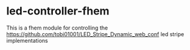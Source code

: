 # led-controller-fhem
This is a fhem module for controlling the https://github.com/tobi01001/LED_Stripe_Dynamic_web_conf led stripe implementations
